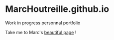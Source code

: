 # MarcHoutreille.github.io
Work in progress personnal portfolio

Take me to Marc's [beautiful page]([/index.html](https://marchoutreille.github.io/)) ! 
